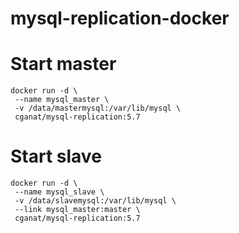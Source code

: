 # mysql-replication-docker

# Start master

```
docker run -d \
 --name mysql_master \
 -v /data/mastermysql:/var/lib/mysql \
 cganat/mysql-replication:5.7

```

# Start slave

```
docker run -d \
 --name mysql_slave \
 -v /data/slavemysql:/var/lib/mysql \
 --link mysql_master:master \
 cganat/mysql-replication:5.7
```
